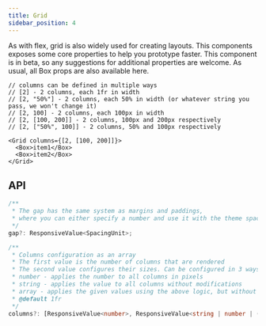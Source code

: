 ```yaml
---
title: Grid
sidebar_position: 4
---
```


As with flex, grid is also widely used for creating layouts. This components exposes some core properties to help you prototype faster. This component is in beta, so any suggestions for additional properties are welcome. As usual, all Box props are also available here.

```tsx
// columns can be defined in multiple ways
// [2] - 2 columns, each 1fr in width
// [2, "50%"] - 2 columns, each 50% in width (or whatever string you pass, we won't change it)
// [2, 100] - 2 columns, each 100px in width
// [2, [100, 200]] - 2 columns, 100px and 200px respectively
// [2, ["50%", 100]] - 2 columns, 50% and 100px respectively

<Grid columns={[2, [100, 200]]}>
  <Box>item1</Box>
  <Box>item2</Box>
</Grid>
```

## API

```ts
/**
 * The gap has the same system as margins and paddings,
 * where you can either specify a number and use it with the theme spacing multiplier or you can provide a raw string to be used
 */
gap?: ResponsiveValue<SpacingUnit>;

/**
 * Columns configuration as an array
 * The first value is the number of columns that are rendered
 * The second value configures their sizes. Can be configured in 3 ways:
 * number - applies the number to all columns in pixels
 * string - applies the value to all columns without modifications
 * array - applies the given values using the above logic, but without repeat
 * @default 1fr
 */
columns?: [ResponsiveValue<number>, ResponsiveValue<string | number | (string | number)[]>?];
```
